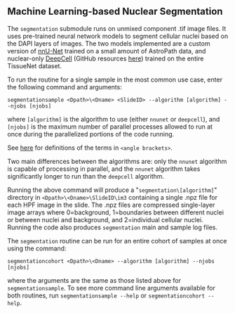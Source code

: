 ## Machine Learning-based Nuclear Segmentation

The `segmentation` submodule runs on unmixed component .tif image files. It uses pre-trained neural network models to segment cellular nuclei based on the DAPI layers of images. The two models implemented are a custom version of [nnU-Net](https://github.com/MIC-DKFZ/nnUNet) trained on a small amount of AstroPath data, and nuclear-only [DeepCell](https://deepcell.com/) (GitHub resources [here](https://github.com/vanvalenlab/intro-to-deepcell)) trained on the entire TissueNet dataset.

To run the routine for a single sample in the most common use case, enter the following command and arguments:

`segmentationsample <Dpath>\<Dname> <SlideID> --algorithm [algorithm] --njobs [njobs]`

where `[algorithm]` is the algorithm to use (either `nnunet` or `deepcell`), and `[njobs]` is the maximum number of parallel processes allowed to run at once during the parallelized portions of the code running. 

See [here](../../../scans/docs/Definitions.md#43-definitions) for definitions of the terms in `<angle brackets>`.

Two main differences between the algorithms are: only the `nnunet` algorithm is capable of processing in parallel, and the `nnunet` algorithm takes significantly longer to run than the `deepcell` algorithm.

Running the above command will produce a "`segmentation\[algorithm]`" directory in `<Dpath>\<Dname>\SlideID\im3` containing a single .npz file for each HPF image in the slide. The .npz files are compressed single-layer image arrays where 0=background, 1=boundaries between different nuclei or between nuclei and background, and 2=individual cellular nuclei. Running the code also produces `segmentation` main and sample log files.

The `segmentation` routine can be run for an entire cohort of samples at once using the command:

`segmentationcohort <Dpath>\<Dname> --algorithm [algorithm] --njobs [njobs]`

where the arguments are the same as those listed above for `segmentationsample`. To see more command line arguments available for both routines, run `segmentationsample --help` or `segmentationcohort --help`.
